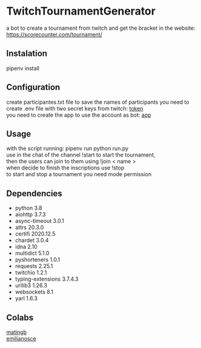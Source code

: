 # TwitchTournamentGenerator

a bot to create a tournament from twitch and get the bracket in the website: https://scorecounter.com/tournament/
  
## Instalation
pipenv install
  
## Configuration
create participantes.txt file to save the names of participants
you need to create .env file with two secret keys from twitch:
[token](https://twitchapps.com/tmi/)  
you need to create the app to use the account as bot:
[app](https://dev.twitch.tv/console/apps/create)
  
## Usage
with the script running: pipenv run python run.py  
use in the chat of the channel !start to start the tournament,  
then the users can join to them using !join < name >  
when decide to finish the inscriptions use !stop  
to start and stop a tournament you need mode permission  
  
## Dependencies
* python 3.8
* aiohttp 3.7.3
* async-timeout 3.0.1
* attrs 20.3.0
* certifi 2020.12.5
* chardet 3.0.4
* idna 2.10
* multidict 5.1.0
* pyshorteners 1.0.1
* requests 2.25.1
* twitchio 1.2.1
* typing-extensions 3.7.4.3
* urllib3 1.26.3
* websockets 8.1
* yarl 1.6.3
  
## Colabs
[matingb](https://twitter.com/Matias_Garcia00)  
[emilianosce](https://twitter.com/emilianosce)  
  